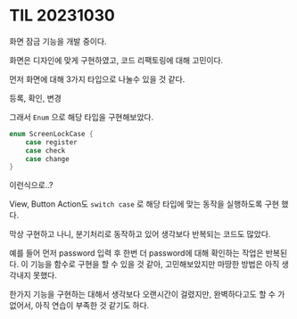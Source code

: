 # TIL 20231030

화면 잠금 기능을 개발 중이다.

화면은 디자인에 맞게 구현하였고, 코드 리팩토링에 대해 고민이다.

먼저 화면에 대해 3가지 타입으로 나눌수 있을 것 같다.

등록, 확인, 변경

그래서 `Enum` 으로 해당 타입을 구현해보았다. 

```swift
enum ScreenLockCase {
	case register
	case check
	case change
}
```

이런식으로..?

View, Button Action도  `switch case` 로 해당 타입에 맞는 동작을 실행하도록 구현 했다.

막상 구현하고 나니, 분기처리로 동작하고 있어 생각보다 반복되는 코드도 많았다.

예를 들어 먼저 password 입력 후 한번 더 password에 대해 확인하는 작업은 반복된다. 이 기능을 함수로 구현을 할 수 있을 것 같아, 고민해보았지만 마땅한 방법은 아직 생각내지 못했다.

한가지 기능을 구현하는 대해서 생각보다 오랜시간이 걸렸지만, 완벽하다고도 할 수 가 없어서, 아직 연습이 부족한 것 같기도 하다. 

